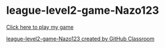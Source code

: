 # league-level2-game-Nazo123

<a href="https://github.com/League-level2-student/league-level2-game-Nazo123/blob/master/GameHEre.jar?raw=true"> Click here to play my game




league-level2-game-Nazo123 created by GitHub Classroom
